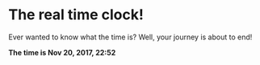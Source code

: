 # The real time clock!

Ever wanted to know what the time is? Well, your journey is about to end!

**The time is Nov 20, 2017, 22:52**